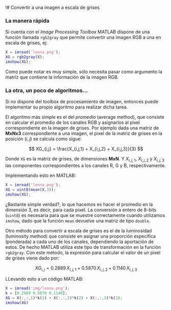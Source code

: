 !# Convertir a una imagen a escala de grises

### La manera rápida

Si cuenta con el *Image Processing Toolbox* MATLAB dispone de una función 
llamada `rgb2gray` que permite convertir una imagen RGB a una en escala de 
grises, ej:

```matlab
X = imread('lenna.png');
XG = rgb2gray(X);
imshow(XG);
```

Como puede notar es muy simple, sólo necesita pasar como argumento la 
matriz que contiene la información de la imagen RGB.

### La otra, un poco de algoritmos...

Si no dispone del toolbox de procesamiento de imagen, entonces puede implementar 
su propio algoritmo para realizar dicha tarea. 

El algoritmo más simple es el del *promedio* (average method), que consiste en 
calcular el promedio de los canales RGB y asignarlos al pixel correspondiente 
en la imagen de grises. Por ejemplo dada una matriz de **MxNx3** correspondiente 
a una imagen, el pixel de la matriz de grises en la posición $(i,j)$ se calcula 
como sigue:

$$
XG_{i,j} = \frac{X_{i,j,1} + X_{i,j,2} + X_{i,j,3}}{3}
$$

Donde `XG` es la matriz de grises, de dimensiones **MxN**. Y $X_{i,j,1}$, $X_{i,j,2}$ 
y $X_{i,j,3}$ las componentes correspondientes a los canales R, G y B, respectivamente.

Implementando esto en MATLAB:

```matlab
X = imread('lenna.png');
XG = uint8(mean(X,3));
imshow(XG);
``` 

¿Bastante simple verdad?, lo que hacemos es hacer el promedio en la dimensión 3, es decir, 
para cada pixel. La conversión a entero de 8-bits (`uint8`) es necesaria para que se muestre 
correctamente cuando utilizamos `imshow`, dado que la función `mean` devuelve una matriz 
de tipo `double`.

Otro método para convertir a escala de grises es el de la luminosidad (luminosity method) 
que consiste en asignar una proporción específica (ponderada) a cada uno de los canales, 
dependiendo la aportación de estos. De hecho MATLAB utiliza este tipo de transformación 
en la función `rgb2gray`. Con este método, la expresión para calcular el valor de un pixel 
de grises viene dado por:

$$
XG_{i,j} = 0.2889\,X_{i,j,1} + 0.5870\,X_{i,j,2} + 0.1140\,X_{i,j,3}
$$

LLevando esto a un código MATLAB:

```matlab
X = imread('img/lenna.png');
k = [0.2989 0.5870 0.1140];
XG = X(:,:,1)*k(1) + X(:,:,2)*k(2) + X(:,:,3)*k(3);
imshow(XG)
```
